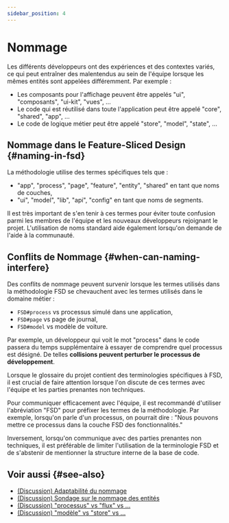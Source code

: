 ```yaml
---
sidebar_position: 4
---
```


# Nommage

Les différents développeurs ont des expériences et des contextes variés, ce qui peut entraîner des malentendus au sein de l'équipe lorsque les mêmes entités sont appelées différemment. Par exemple :

- Les composants pour l'affichage peuvent être appelés "ui", "composants", "ui-kit", "vues", …
- Le code qui est réutilisé dans toute l'application peut être appelé "core", "shared", "app", …
- Le code de logique métier peut être appelé "store", "model", "state", …

## Nommage dans le Feature-Sliced Design {#naming-in-fsd}

La méthodologie utilise des termes spécifiques tels que :

- "app", "process", "page", "feature", "entity", "shared" en tant que noms de couches,
- "ui", "model", "lib", "api", "config" en tant que noms de segments.

Il est très important de s'en tenir à ces termes pour éviter toute confusion parmi les membres de l'équipe et les nouveaux développeurs rejoignant le projet. L'utilisation de noms standard aide également lorsqu'on demande de l'aide à la communauté.

## Conflits de Nommage {#when-can-naming-interfere}

Des conflits de nommage peuvent survenir lorsque les termes utilisés dans la méthodologie FSD se chevauchent avec les termes utilisés dans le domaine métier :

- `FSD#process` vs processus simulé dans une application,
- `FSD#page` vs page de journal,
- `FSD#model` vs modèle de voiture.

Par exemple, un développeur qui voit le mot "process" dans le code passera du temps supplémentaire à essayer de comprendre quel processus est désigné. De telles **collisions peuvent perturber le processus de développement**.

Lorsque le glossaire du projet contient des terminologies spécifiques à FSD, il est crucial de faire attention lorsque l'on discute de ces termes avec l'équipe et les parties prenantes non techniques.

Pour communiquer efficacement avec l'équipe, il est recommandé d'utiliser l'abréviation "FSD" pour préfixer les termes de la méthodologie. Par exemple, lorsqu'on parle d'un processus, on pourrait dire : "Nous pouvons mettre ce processus dans la couche FSD des fonctionnalités."

Inversement, lorsqu'on communique avec des parties prenantes non techniques, il est préférable de limiter l'utilisation de la terminologie FSD et de s'abstenir de mentionner la structure interne de la base de code.

## Voir aussi {#see-also}

- [(Discussion) Adaptabilité du nommage][disc-src]
- [(Discussion) Sondage sur le nommage des entités][disc-naming]
- [(Discussion) "processus" vs "flux" vs ...][disc-processes]
- [(Discussion) "modèle" vs "store" vs ...][disc-model]

[disc-model]: https://github.com/feature-sliced/documentation/discussions/68
[disc-naming]: https://github.com/feature-sliced/documentation/discussions/31#discussioncomment-464894
[disc-processes]: https://github.com/feature-sliced/documentation/discussions/20
[disc-src]: https://github.com/feature-sliced/documentation/discussions/16
